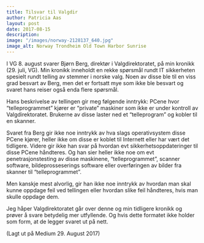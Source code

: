 ```yaml
---
title: Tilsvar til Valgdir
author: Patricia Aas
layout: post
date: 2017-08-15
description:
image: "/images/norway-2128137_640.jpg"
image_alt: Norway Trondheim Old Town Harbor Sunrise
---
```


I VG 8. august svarer Bjørn Berg, direktør i Valgdirektoratet, på min kronikk (29. juli, VG). Min kronikk inneholdt en rekke spørsmål rundt IT sikkerheten spesielt rundt telling av stemmer i norske valg. Noen av disse ble til en viss grad besvart av Berg, men det er fortsatt mye som ikke ble besvart og svaret hans reiser også enda flere spørsmål.

Hans beskrivelse av tellingen gir meg følgende inntrykk: PCene hvor “telleprogrammet” kjører er “private” maskiner som ikke er under kontroll av Valgdirektoratet. Brukerne av disse laster ned et “telleprogram” og kobler til en skanner.

Svaret fra Berg gir ikke noe inntrykk av hva slags operativsystem disse PCene kjører, heller ikke om disse er koblet til Internett eller har vært det tidligere. Videre gir ikke han svar på hvordan evt sikkerhetsoppdateringer til disse PCene håndteres. Og han sier heller ikke noe om evt penetrasjonstesting av disse maskinene, “telleprogrammet”, scanner software, bildeprosseserings software eller overføringen av bilder fra skanner til “telleprogrammet”.

Men kanskje mest alvorlig, gir han ikke noe inntrykk av hvordan man skal kunne oppdage feil ved tellingen eller hvordan slike feil håndteres, hvis man skulle oppdage dem.

Jeg håper Valgdirektoratet går over denne og min tidligere kronikk og prøver å svare betydelig mer utfyllende. Og hvis dette formatet ikke holder som form, at de legger svaret ut på nett.

(Lagt ut på Medium 29. August 2017)